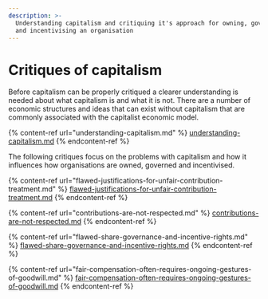 ```yaml
---
description: >-
  Understanding capitalism and critiquing it's approach for owning, governing
  and incentivising an organisation
---
```


# Critiques of capitalism

Before capitalism can be properly critiqued a clearer understanding is needed about what capitalism is and what it is not. There are a number of economic structures and ideas that can exist without capitalism that are commonly associated with the capitalist economic model.

{% content-ref url="understanding-capitalism.md" %}
[understanding-capitalism.md](understanding-capitalism.md)
{% endcontent-ref %}



The following critiques focus on the problems with capitalism and how it influences how organisations are owned, governed and incentivised.

{% content-ref url="flawed-justifications-for-unfair-contribution-treatment.md" %}
[flawed-justifications-for-unfair-contribution-treatment.md](flawed-justifications-for-unfair-contribution-treatment.md)
{% endcontent-ref %}

{% content-ref url="contributions-are-not-respected.md" %}
[contributions-are-not-respected.md](contributions-are-not-respected.md)
{% endcontent-ref %}

{% content-ref url="flawed-share-governance-and-incentive-rights.md" %}
[flawed-share-governance-and-incentive-rights.md](flawed-share-governance-and-incentive-rights.md)
{% endcontent-ref %}

{% content-ref url="fair-compensation-often-requires-ongoing-gestures-of-goodwill.md" %}
[fair-compensation-often-requires-ongoing-gestures-of-goodwill.md](fair-compensation-often-requires-ongoing-gestures-of-goodwill.md)
{% endcontent-ref %}
